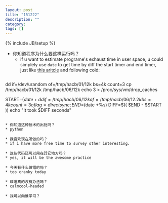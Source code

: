 ```yaml
---
layout: post
title: "151222"
description: ""
category: 
tags: []
---
```

{% include JB/setup %}

* 你知道程序为什么要这样运行吗？
  * if u want to estimate programe's exhaust time in user space, u could simplely use `date` to get time by diff the start timer and end timer, just like [this aritcle](http://stackoverflow.com/a/17611751) and following cold:
  ```
dd if=/dev/urandom of=/tmp/hacb/01/12k bs=4k count=3
cp /tmp/hacb/01/12k /tmp/hacb/06/12k
echo 3 > /proc/sys/vm/drop_caches

START=$(date +%s)
dd if=/tmp/hacb/06/12k of=/tmp/hacb/06/12.2k bs=4k count=3 oflag=direct
sync;
END=$(date +%s)
DIFF=$(( $END - $START ))
echo "It took $DIFF seconds"
  ```

* 你知道这种技术的出处吗？
  * python

* 我喜欢现在所做的吗？
  * if i have more free time to survey other interesting.

* 这些代码还可以用在其它地方吗？
  * yes, it will be the awesome practice

* 今天有什么做错的吗？
  * too cranky today

* 难道真的没有办法吗？
  * calmcool-headed 

* 我可以向谁学习？
 
